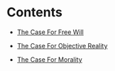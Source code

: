 # Contents
- [The Case For Free Will](https://theCaseFor.github.io/test)

- [The Case For Objective Reality](https://github.com/contact)

- [The Case For Morality](https://github.com/contact)


<html>
<body>
<!-- The core Firebase JS SDK is always required and must be listed first -->
<script src="/__/firebase/7.6.1/firebase-app.js"></script>

<!-- TODO: Add SDKs for Firebase products that you want to use
https://firebase.google.com/docs/web/setup#available-libraries -->
<script src="/__/firebase/7.6.1/firebase-analytics.js"></script>

<!-- Initialize Firebase -->
<script src="/__/firebase/init.js"></script>
</body>
</html>

